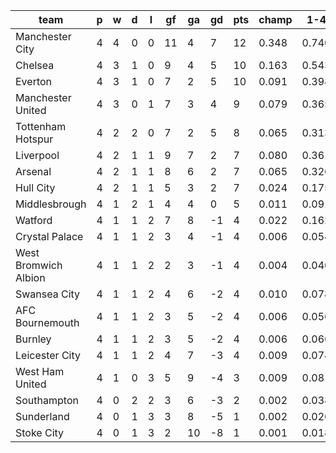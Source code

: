 |         team         | p | w | d | l | gf | ga | gd | pts | champ |  1-4  |  5-7  |  rlg  |
|----------------------|---|---|---|---|----|----|----|-----|-------|-------|-------|-------|
| Manchester City      | 4 | 4 | 0 | 0 | 11 |  4 |  7 |  12 | 0.348 | 0.740 | 0.147 | 0.002|
| Chelsea              | 4 | 3 | 1 | 0 |  9 |  4 |  5 |  10 | 0.163 | 0.543 | 0.211 | 0.007|
| Everton              | 4 | 3 | 1 | 0 |  7 |  2 |  5 |  10 | 0.091 | 0.398 | 0.242 | 0.022|
| Manchester United    | 4 | 3 | 0 | 1 |  7 |  3 |  4 |   9 | 0.079 | 0.365 | 0.238 | 0.023|
| Tottenham Hotspur    | 4 | 2 | 2 | 0 |  7 |  2 |  5 |   8 | 0.065 | 0.313 | 0.239 | 0.034|
| Liverpool            | 4 | 2 | 1 | 1 |  9 |  7 |  2 |   7 | 0.080 | 0.361 | 0.237 | 0.024|
| Arsenal              | 4 | 2 | 1 | 1 |  8 |  6 |  2 |   7 | 0.065 | 0.326 | 0.230 | 0.033|
| Hull City            | 4 | 2 | 1 | 1 |  5 |  3 |  2 |   7 | 0.024 | 0.175 | 0.197 | 0.069|
| Middlesbrough        | 4 | 1 | 2 | 1 |  4 |  4 |  0 |   5 | 0.011 | 0.091 | 0.145 | 0.149|
| Watford              | 4 | 1 | 1 | 2 |  7 |  8 | -1 |   4 | 0.022 | 0.162 | 0.177 | 0.095|
| Crystal Palace       | 4 | 1 | 1 | 2 |  3 |  4 | -1 |   4 | 0.006 | 0.054 | 0.103 | 0.222|
| West Bromwich Albion | 4 | 1 | 1 | 2 |  2 |  3 | -1 |   4 | 0.004 | 0.040 | 0.082 | 0.268|
| Swansea City         | 4 | 1 | 1 | 2 |  4 |  6 | -2 |   4 | 0.010 | 0.078 | 0.118 | 0.186|
| AFC Bournemouth      | 4 | 1 | 1 | 2 |  3 |  5 | -2 |   4 | 0.006 | 0.056 | 0.100 | 0.228|
| Burnley              | 4 | 1 | 1 | 2 |  3 |  5 | -2 |   4 | 0.006 | 0.066 | 0.110 | 0.209|
| Leicester City       | 4 | 1 | 1 | 2 |  4 |  7 | -3 |   4 | 0.009 | 0.074 | 0.121 | 0.181|
| West Ham United      | 4 | 1 | 0 | 3 |  5 |  9 | -4 |   3 | 0.009 | 0.081 | 0.126 | 0.176|
| Southampton          | 4 | 0 | 2 | 2 |  3 |  6 | -3 |   2 | 0.002 | 0.038 | 0.074 | 0.296|
| Sunderland           | 4 | 0 | 1 | 3 |  3 |  8 | -5 |   1 | 0.002 | 0.026 | 0.064 | 0.346|
| Stoke City           | 4 | 0 | 1 | 3 |  2 | 10 | -8 |   1 | 0.001 | 0.018 | 0.043 | 0.429|
